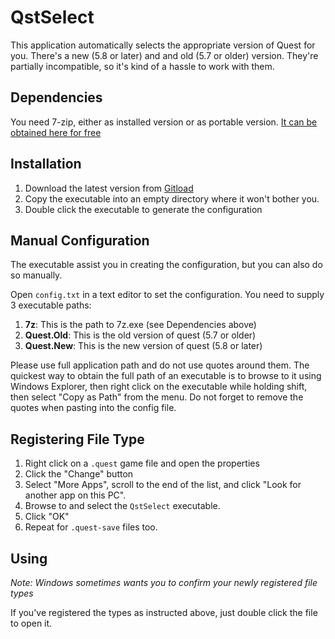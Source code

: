 # QstSelect

This application automatically selects the appropriate version of Quest for you.
There's a new (5.8 or later) and and old (5.7 or older) version.
They're partially incompatible, so it's kind of a hassle to work with them.

## Dependencies

You need 7-zip, either as installed version or as portable version.
[It can be obtained here for free](https://7-zip.org)

## Installation

1. Download the latest version from [Gitload](https://gitload.net/AyrA/QstSelect)
2. Copy the executable into an empty directory where it won't bother you.
3. Double click the executable to generate the configuration

## Manual Configuration

The executable assist you in creating the configuration, but you can also do so manually.

Open `config.txt` in a text editor to set the configuration.
You need to supply 3 executable paths:

1. **7z**: This is the path to 7z.exe (see Dependencies above)
2. **Quest.Old**: This is the old version of quest (5.7 or older)
3. **Quest.New**: This is the new version of quest (5.8 or later)

Please use full application path and do not use quotes around them.
The quickest way to obtain the full path of an executable is to browse to it using Windows Explorer,
then right click on the executable while holding shift,
then select "Copy as Path" from the menu.
Do not forget to remove the quotes when pasting into the config file.

## Registering File Type

1. Right click on a `.quest` game file and open the properties
2. Click the "Change" button
3. Select "More Apps", scroll to the end of the list, and click "Look for another app on this PC".
4. Browse to and select the `QstSelect` executable.
5. Click "OK"
6. Repeat for `.quest-save` files too.

## Using

*Note: Windows sometimes wants you to confirm your newly registered file types*

If you've registered the types as instructed above, just double click the file to open it.
